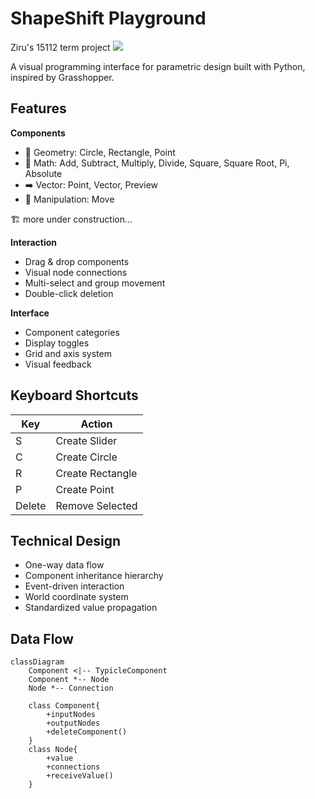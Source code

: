 # ShapeShift Playground
 Ziru's 15112 term project
![](https://p.sda1.dev/20/8838848da4fe1813658b9b2edc44b5f0/image.png)



A visual programming interface for parametric design built with Python, inspired by Grasshopper.

## Features

**Components**
- 🔷 Geometry: Circle, Rectangle, Point
- 🔢 Math: Add, Subtract, Multiply, Divide, Square, Square Root, Pi, Absolute
- ➡️ Vector: Point, Vector, Preview
- 🔄 Manipulation: Move

🏗 more under construction...

**Interaction**
- Drag & drop components
- Visual node connections
- Multi-select and group movement
- Double-click deletion

**Interface**
- Component categories
- Display toggles
- Grid and axis system
- Visual feedback

## Keyboard Shortcuts
| Key | Action |
|-----|---------|
| S | Create Slider |
| C | Create Circle |
| R | Create Rectangle |
| P | Create Point |
| Delete | Remove Selected |

## Technical Design
- One-way data flow
- Component inheritance hierarchy
- Event-driven interaction
- World coordinate system
- Standardized value propagation

## Data Flow
```mermaid
classDiagram
    Component <|-- TypicleComponent
    Component *-- Node
    Node *-- Connection
    
    class Component{
        +inputNodes
        +outputNodes
        +deleteComponent()
    }
    class Node{
        +value
        +connections
        +receiveValue()
    }
```

